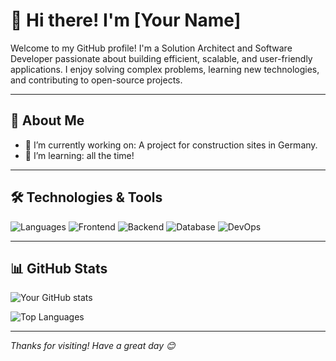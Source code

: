 # 👋 Hi there! I'm [Your Name]

Welcome to my GitHub profile! I'm a Solution Architect and Software Developer passionate about building efficient, scalable, and user-friendly applications. I enjoy solving complex problems, learning new technologies, and contributing to open-source projects.

---

## 🚀 About Me

- 🔭 I’m currently working on: A project for construction sites in Germany.
- 🌱 I’m learning: all the time! 

---

## 🛠️ Technologies & Tools

![Languages](https://skillicons.dev/icons?i=js,ts,py,c#,php)
![Frontend](https://skillicons.dev/icons?i=next,vue,html,css,tailwind)
![Backend](https://skillicons.dev/icons?i=nodejs,express)
![Database](https://skillicons.dev/icons?i=postgres,mysql,mongodb,redis)
![DevOps](https://skillicons.dev/icons?i=docker,kubernetes,aws,azure,opentofu)

---

## 📊 GitHub Stats

![Your GitHub stats](https://github-readme-stats.vercel.app/api?username=kavatari&show_icons=true&hide_title=true&theme=transparent&hide_border=true)

![Top Languages](https://github-readme-stats.vercel.app/api/top-langs/?username=kavatari&layout=compact&theme=transparent&hide_border=true)

---

_Thanks for visiting! Have a great day 😊_
